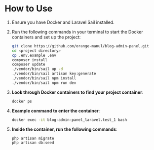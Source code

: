 # How to Use

1. Ensure you have Docker and Laravel Sail installed.
2. Run the following commands in your terminal to start the Docker containers and set up the project:

    ```sh
    git clone https://github.com/orange-manul/blog-admin-panel.git
    cd <project directory>
    cp .env.example .env
    composer install
    composer update
    ./vendor/bin/sail up -d
    ./vendor/bin/sail artisan key:generate
    ./vendor/bin/sail npm install
    ./vendor/bin/sail npm run dev
    ```

3. **Look through Docker containers to find your project container**:

    ```sh
    docker ps
    ```

4. **Example command to enter the container**:

    ```sh
    docker exec -it blog-admin-panel_laravel.test_1 bash
    ```

5. **Inside the container, run the following commands**:

    ```sh
    php artisan migrate
    php artisan db:seed
    ```
